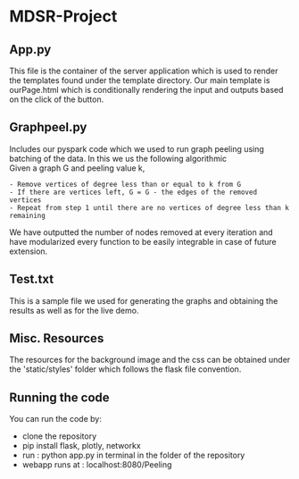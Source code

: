 # MDSR-Project

## App.py
This file is the container of the server application which is used to render the templates found under the template directory.
Our main template is ourPage.html which is conditionally rendering the input and outputs based on the click of the button. 

## Graphpeel.py 
Includes our pyspark code which we used to run graph peeling using batching of the data.
In this we us the following algorithmic <br/>
Given a graph G and peeling value k, 

    - Remove vertices of degree less than or equal to k from G
    - If there are vertices left, G = G - the edges of the removed vertices
    - Repeat from step 1 until there are no vertices of degree less than k remaining
We have outputted the number of nodes removed at every iteration and have modularized every function to be easily integrable in case of future extension.

## Test.txt
This is a sample file we used for generating the graphs and obtaining the results as well as for the live demo.

## Misc. Resources
The resources for the background image and the css can be obtained under the 'static/styles' folder which follows the flask file convention.

## Running the code
You can run the code by: 
- clone the repository
- pip install flask, plotly, networkx
- run :  python app.py in terminal in the folder of the repository
- webapp runs at : localhost:8080/Peeling
